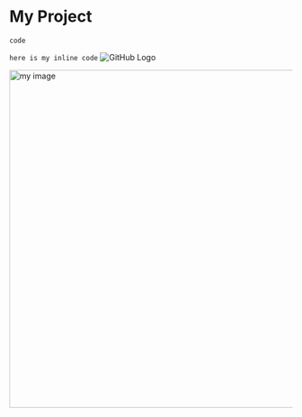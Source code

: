 # My Project
```
code
```

`here is my inline code`
![GitHub Logo](https://github.githubassets.com/images/modules/logos_page/GitHub-Mark.png)

<img src="https://github.githubassets.com/images/modules/logos_page/GitHub-Mark.png" alt="my image" width="600">